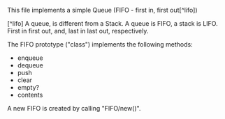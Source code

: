 This file implements a simple Queue (FIFO - first in, first out[^lifo])

[^lifo] A queue, is different from a Stack.  A queue is FIFO, a stack is LIFO.  First in first out, and, last  in last out, respectively.

The FIFO prototype ("class") implements the following methods:

- enqueue
- dequeue
- push
- clear
- empty?
- contents

A new FIFO is created by calling "FIFO/new()".